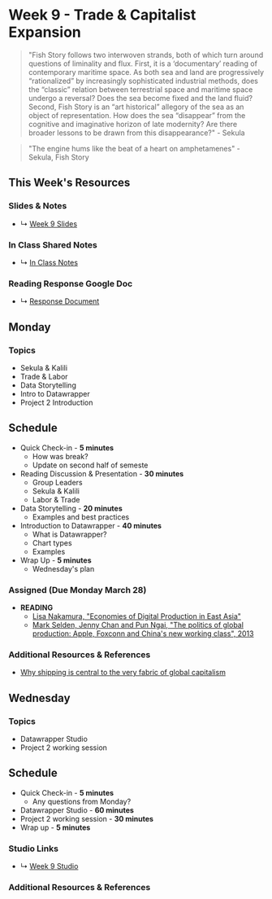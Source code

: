 # Week 9 - Trade & Capitalist Expansion

> "Fish Story follows two interwoven strands, both of which turn around questions of liminality and flux. First, it is a ‘documentary’ reading of contemporary maritime space. As both sea and land are progressively “rationalized” by increasingly sophisticated industrial methods, does the “classic” relation between terrestrial space and maritime space undergo a reversal? Does the sea become fixed and the land fluid? Second, Fish Story is an “art historical” allegory of the sea as an object of representation. How does the sea “disappear” from the cognitive and imaginative horizon of late modernity? Are there broader lessons to be drawn from this disappearance?" - Sekula

> "The engine hums like the beat of a heart on amphetamenes" - Sekula, Fish Story
## This Week's Resources

### Slides & Notes 
* ↳ [Week 9 Slides](https://docs.google.com/presentation/d/1_9gn0ajXIkcCAYp-FevucsOAIe_d8PmAKUJxAs0dnvI/edit?usp=sharing)
### In Class Shared Notes
* ↳ [In Class Notes](https://docs.google.com/document/d/1v2XqOosts9svJJ-VPiQWGzaDlGUvF5M6oRVBcvclF5c/edit?usp=sharing)
### Reading Response Google Doc
* ↳ [Response Document](https://docs.google.com/document/d/1z9RFLIPTfHzS9kKKNdszuYYRxVgrxREBAZ1X29DAJfs/edit?usp=sharing)

## Monday

### Topics
* Sekula & Kalili
* Trade & Labor
* Data Storytelling
* Intro to Datawrapper
* Project 2 Introduction


## Schedule
* Quick Check-in - __5 minutes__
    * How was break?
    * Update on second half of semeste
* Reading Discussion & Presentation - __30 minutes__
    * Group Leaders 
    * Sekula & Kalili
    * Labor & Trade
* Data Storytelling - __20 minutes__
    * Examples and best practices    
* Introduction to Datawrapper - __40 minutes__
    * What is Datawrapper?
    * Chart types
    * Examples
* Wrap Up -  __5 minutes__
    * Wednesday's plan

### Assigned (**Due Monday March 28**)

* **READING**
    * [Lisa Nakamura, "Economies of Digital Production in East Asia"](http://static1.1.sqspcdn.com/static/f/707453/11409674/1301102745057/Media-Fields-2-Nakamura.pdf?token=XCUcazisBv2ZLAhbvcr58wwJJek%3D)
    * [Mark Selden, Jenny Chan and Pun Ngai, "The politics of global production: Apple, Foxconn and China's new working class", 2013](https://apjjf.org/2013/11/32/Mark-Selden/3981/article.html)


### Additional Resources & References
* [Why shipping is central to the very fabric of global capitalism](https://www.youtube.com/watch?v=NrT9i4GS3fg)



## Wednesday

### Topics
* Datawrapper Studio
* Project 2 working session

## Schedule
* Quick Check-in - __5 minutes__
    * Any questions from Monday?
* Datawrapper Studio - __60 minutes__
* Project 2 working session - __30 minutes__
* Wrap up - __5 minutes__
 


### Studio Links
* ↳ [Week 9 Studio](../tutorials_guides/exercises/week_09_studio.md)

### Additional Resources & References
